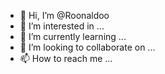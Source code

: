 - 👋 Hi, I’m @Roonaldoo
- 👀 I’m interested in ...
- 🌱 I’m currently learning ...
- 💞️ I’m looking to collaborate on ...
- 📫 How to reach me ...

<!---
Roonaldoo/Roonaldoo is a ✨ special ✨ repository because its `README.md` (this file) appears on your GitHub profile.
You can click the Preview link to take a look at your changes.
--->
